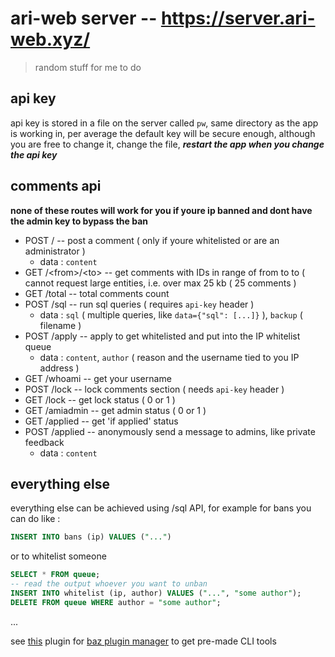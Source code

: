 # ari-web server -- <https://server.ari-web.xyz/>

> random stuff for me to do

## api key

api key is stored in a file on the server called `pw`, same
directory as the app is working in, per average the default
key will be secure enough, although you are free to change it,
change the file, **_restart the app when you change the api key_**

## comments api

**none of these routes will work for you if youre ip banned and dont have the admin key to bypass the ban**

-   POST / -- post a comment ( only if youre whitelisted or are an administrator )
    -   data : `content`
-   GET /\<from\>/\<to\> -- get comments with IDs in range of from to to ( cannot request large entities, i.e. over max 25 kb ( 25 comments )
-   GET /total -- total comments count
-   POST /sql -- run sql queries ( requires `api-key` header )
    -   data : `sql` ( multiple queries, like `data={"sql": [...]}` ), `backup` ( filename )
-   POST /apply -- apply to get whitelisted and put into the IP whitelist queue
    -   data : `content`, `author` ( reason and the username tied to you IP address )
-   GET /whoami -- get your username
-   POST /lock -- lock comments section ( needs `api-key` header )
-   GET /lock -- get lock status ( 0 or 1 )
-   GET /amiadmin -- get admin status ( 0 or 1 )
-   GET /applied -- get 'if applied' status
-   POST /applied -- anonymously send a message to admins, like private feedback
    -   data : `content`

## everything else

everything else can be achieved using /sql API, for example for bans you can do like :

```sql
INSERT INTO bans (ip) VALUES ("...")
```

or to whitelist someone

```sql
SELECT * FROM queue;
-- read the output whoever you want to unban
INSERT INTO whitelist (ip, author) VALUES ("...", "some author");
DELETE FROM queue WHERE author = "some author";
```

...

see [this](https://ari-web.xyz/gh/ari-web-comments-baz)
plugin for [baz plugin manager](https://ari-web.xyz/gh/baz)
to get pre-made CLI tools

